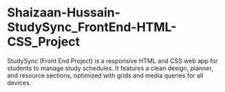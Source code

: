 # Shaizaan-Hussain-StudySync_FrontEnd-HTML-CSS_Project
StudySync (Front End Project) is a responsive HTML and CSS web app for students to manage study schedules. It features a clean design, planner, and resource sections, optimized with grids and media queries for all devices.
